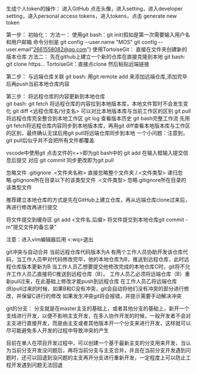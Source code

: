 生成个人token的操作：
进入GitHub
点击头像，进入setting，进入developer setting，进入personal access tokens，进入tokens，点击 generate new token 

第一步：
    初始化：
        方法一：
            使用git bash：git init(假如是第一次需要输入用户名和用户邮箱 命令分别是 git config --user.name "MOS" git config --user.email"2661558082@qq.com")
            使用TortoiseGit：  直接在文件夹创建新的版本仓库
        方法二：
            先在github上建立一个新的仓库在直接克隆到本地 
            git bash: git clone https... 
            TortoiseGit：直接点clone 然后粘贴远端链接
            

第二步：
与远端仓库关联
    git bash: 用git remote add <name> <url>来添加远端仓库,添加完毕后再push当前本地仓库内容

第三步：
将远程仓库的内容更新到本地仓库  
    git bash: git fetch 将远程仓库的内容拉到本地版本库，本地文件暂时不会发生变化
              git diff <远程仓库名/分支名> 可以对比本地版本库与当前工作区的区别
              git pull 将远程仓库完全整合到本地工作区
              git log  查看版本历史
    git bash完整工作流 先用 git fetch将远程仓库内容同步到本地版本库，再用git diff查看本地版本库与工作区的区别，最终确认无误后用git pull将远端仓库同步到本地
    一个小问题：注意到，git pull后似乎并不会把所有文件都覆盖



vscode中使用git
点击文件的<+>即为git bash中的 git add 
在输入框输入提交信息后提交 对应 git commit
同步更改即为git pull

忽略文件 .gitignore
.<文件夹名称> 直接忽略整个文件夹
/.<文件类型>  递归忽略.gitignore所在目录以下的该类型文件
.<文件类型>   忽略.gitignore所在目录的该类型文件  

推荐建立本地仓库的方式是先在GitHub上建立仓库，再从远端仓库clone过来后，再进行修改再进行提交

将文件提交到缓存区 git add <文件名.后缀>   将文件提交到本地仓库git commit -m"提交文件的备忘录"

注意：进入vim编辑器后用 <:wq>退出 

git冲突与自动合并
当前远程仓库代码版本为A 有两个工作人员协助开发该仓库代码，当工作人员甲对代码修改完毕，他的本地仓库为B，推送到远程仓库，此时远程仓库版本更新为B
当工作人员乙想要提交他修改完成的本地仓库C时，git将不允许工作人员乙直接将C推送到远程仓库（B）。
工作人员乙必须将远端仓库（B）重新pull过来，在此基础上修改才能push到远程仓库
在工作人员乙将远端仓库(B)pull过来的时候，如果B和C没有冲突，git会自动将他们没有冲突的部分进行修改，并保留C进行的修改
如果发生冲突git将会报错，并提示需要手动解决冲突


git的分支：
分支就是在master主支的基础上，或者其他分支的基础上，新开一个支线进行开发，以便不影响主支开发，在多人协作开发的时候，一般开发者不会对主支进行直接开发，而是由主支或者其他版本开一个分支来进行开发，这样就可以尽可能避免多人开发的过程中导致冲突的产生

目前在单人在项目开发过程中，可以创建一个基于最新主支的分支用来开发，当认为当前分支开发没问题后，再将当前分支与主支合并，并且在当前分支开发遇到问题时，还可以回退到没问题的主支再开分支进行重新开发，一定程度上可以防止工程开发遇到问题无法回退


